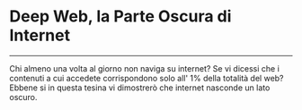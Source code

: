 # Deep Web, la Parte Oscura di Internet
---

Chi almeno una volta al giorno non naviga su internet? Se vi dicessi che i contenuti a cui accedete corrispondono solo all' 1% della totalità del web?
Ebbene si in questa tesina vi dimostrerò che internet nasconde un lato oscuro.